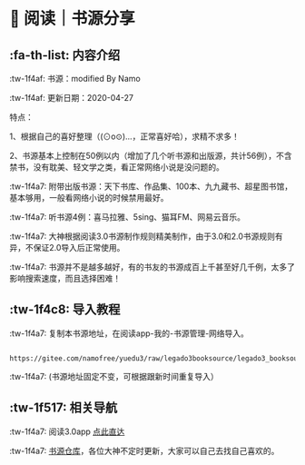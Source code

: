 # 📖 阅读｜书源分享


##  :fa-th-list: 内容介绍


 :tw-1f4af: 书源：modified By Namo

 :tw-1f4af: 更新日期：2020-04-27

特点：

1、根据自己的喜好整理（(⊙o⊙)…，正常喜好哈），求精不求多！

2、书源基本上控制在50例以内（增加了几个听书源和出版源，共计56例），不含禁书，没有耽美、轻文学之类，看正常网络小说是没问题的。

:tw-1f4a7: 附带出版书源：天下书库、作品集、100本、九九藏书、超星图书馆，基本够用，一般看网络小说的时候禁用最好。

:tw-1f4a7: 听书源4例：喜马拉雅、5sing、猫耳FM、网易云音乐。   

:tw-1f4a7: 大神根据阅读3.0书源制作规则精美制作，由于3.0和2.0书源规则有异，不保证2.0导入后正常使用。

:tw-1f4a7: 书源并不是越多越好，有的书友的书源成百上千甚至好几千例，太多了影响搜索速度，而且选择困难！



##  :tw-1f4c8: 导入教程

:tw-1f4a7: 复制本书源地址，在阅读app-我的-书源管理-网络导入。

           https://gitee.com/namofree/yuedu3/raw/legado3booksource/legado3_booksource_by_Namo.json

:tw-1f4a7: (书源地址固定不变，可根据跟新时间重复导入）

##  :tw-1f517: 相关导航

:tw-1f4a7: 阅读3.0app [点此直达](https://github.com/gedoor/legado)

:tw-1f4a7: [书源仓库](http://ku.mumuceo.com/)，各位大神不定时更新，大家可以自己去找自己喜欢的。


